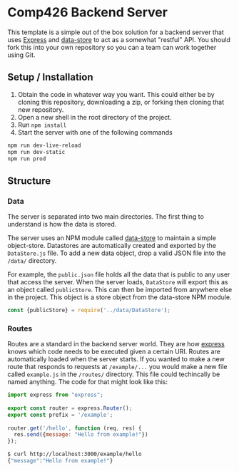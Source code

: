 # Comp426 Backend Server

This template is a simple out of the box solution for a backend server that uses [Express](https://www.npmjs.com/package/express) and [data-store](https://www.npmjs.com/package/data-store) to act as a somewhat "restful" API. You should fork this into your own repository so you can a team can work together using Git. 

## Setup / Installation

1. Obtain the code in whatever way you want. This could either be by cloning this repository, downloading a zip, or forking then cloning that new repository.
2. Open a new shell in the root directory of the project.
3. Run `npm install`
4. Start the server with one of the following commands

```bash
npm run dev-live-reload
npm run dev-static
npm run prod
```

## Structure

### Data

The server is separated into two main directories. The first thing to understand is how the data is stored.

The server uses an NPM module called [data-store](https://www.npmjs.com/package/data-store) to maintain a simple object-store. Datastores are automatically created and exported by the `DataStore.js` file. To add a new data object, drop a valid JSON file into the `/data/` directory.

For example, the `public.json` file holds all the data that is public to any user that access the server. When the server loads, `DataStore` will export this as an object called `publicStore`. This can then be imported from anywhere else in the project. This object is a store object from the data-store NPM module. 

```javascript
const {publicStore} = require('../data/DataStore');
```

### Routes
Routes are a standard in the backend server world. They are how [express](https://www.npmjs.com/package/express) knows which code needs to be executed given a certain URI. Routes are automatically loaded when the server starts. If you wanted to make a new route that responds to requests at `/example/...` you would make a new file called `example.js` in the `/routes/` directory. This file could techincally be named anything. The code for that might look like this:


```javascript
import express from "express";  
  
export const router = express.Router();  
export const prefix = '/example';  
  
router.get('/hello', function (req, res) {  
  res.send({message: "Hello from example!"})  
});
```
```bash
$ curl http://localhost:3000/example/hello
{"message":"Hello from example!"}
```
